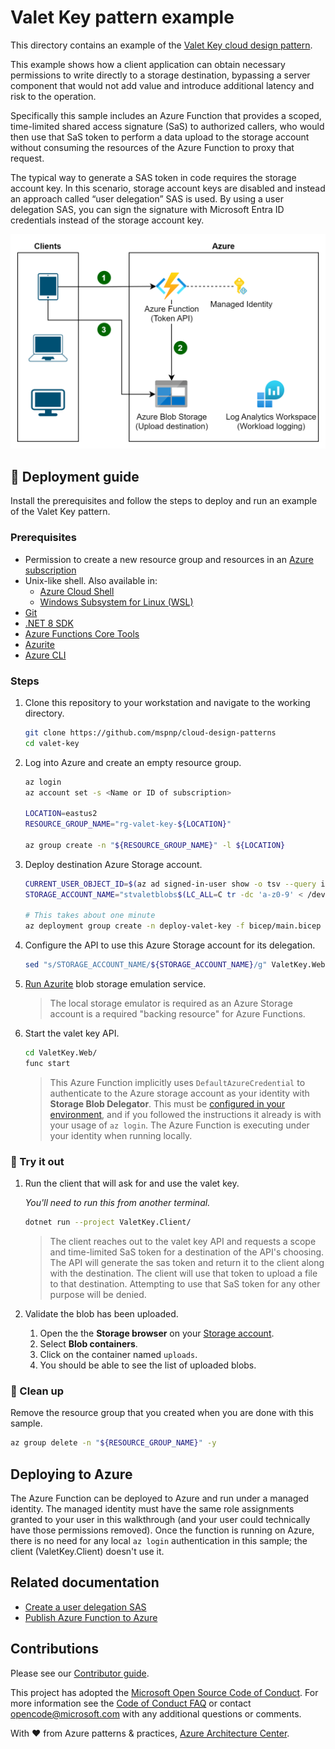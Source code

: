 # Valet Key pattern example

This directory contains an example of the [Valet Key cloud design pattern](https://learn.microsoft.com/azure/architecture/patterns/valet-key).

This example shows how a client application can obtain necessary permissions to write directly to a storage destination, bypassing a server component that would not add value and introduce additional latency and risk to the operation.

Specifically this sample includes an Azure Function that provides a scoped, time-limited shared access signature (SaS) to authorized callers, who would then use that SaS token to perform a data upload to the storage account without consuming the resources of the Azure Function to proxy that request.

The typical way to generate a SAS token in code requires the storage account key. In this scenario, storage account keys are disabled and instead an approach called “user delegation” SAS is used. By using a user delegation SAS, you can sign the signature with Microsoft Entra ID credentials instead of the storage account key.

![A diagram showing a client connecting to the token API, which in turn gets a SaS token for a storage account, and then the client connects to the storage account with that token.](valet-key-example.png)

## :rocket: Deployment guide

Install the prerequisites and follow the steps to deploy and run an example of the Valet Key pattern.

### Prerequisites

- Permission to create a new resource group and resources in an [Azure subscription](https://azure.com/free)
- Unix-like shell. Also available in:
  - [Azure Cloud Shell](https://shell.azure.com/)
  - [Windows Subsystem for Linux (WSL)](https://learn.microsoft.com/windows/wsl/install)
- [Git](https://git-scm.com/downloads)
- [.NET 8 SDK](https://dotnet.microsoft.com/download/dotnet/8.0)
- [Azure Functions Core Tools](https://learn.microsoft.com/azure/azure-functions/functions-run-local#install-the-azure-functions-core-tools)
- [Azurite](/azure/storage/common/storage-use-azurite)
- [Azure CLI](https://learn.microsoft.com/cli/azure/install-azure-cli)

### Steps

1. Clone this repository to your workstation and navigate to the working directory.

   ```bash
   git clone https://github.com/mspnp/cloud-design-patterns
   cd valet-key
   ```

1. Log into Azure and create an empty resource group.

   ```bash
   az login
   az account set -s <Name or ID of subscription>

   LOCATION=eastus2
   RESOURCE_GROUP_NAME="rg-valet-key-${LOCATION}"

   az group create -n "${RESOURCE_GROUP_NAME}" -l ${LOCATION}
   ```

1. Deploy destination Azure Storage account.

   ```bash
   CURRENT_USER_OBJECT_ID=$(az ad signed-in-user show -o tsv --query id)
   STORAGE_ACCOUNT_NAME="stvaletblobs$(LC_ALL=C tr -dc 'a-z0-9' < /dev/urandom | fold -w 7 | head -n 1)"

   # This takes about one minute
   az deployment group create -n deploy-valet-key -f bicep/main.bicep -g "${RESOURCE_GROUP_NAME}" -p storageAccountName=$STORAGE_ACCOUNT_NAME principalId=$CURRENT_USER_OBJECT_ID
   ```

1. Configure the API to use this Azure Storage account for its delegation.

   ```bash
   sed "s/STORAGE_ACCOUNT_NAME/${STORAGE_ACCOUNT_NAME}/g" ValetKey.Web/local.settings.template.json > ValetKey.Web/local.settings.json
   ```

1. [Run Azurite](https://learn.microsoft.com/azure/storage/common/storage-use-azurite#run-azurite) blob storage emulation service.

   > The local storage emulator is required as an Azure Storage account is a required "backing resource" for Azure Functions.

1. Start the valet key API.

   ```bash
   cd ValetKey.Web/
   func start
   ```

   > This Azure Function implicitly uses `DefaultAzureCredential` to authenticate to the Azure storage account as your identity with **Storage Blob Delegator**. This must be [configured in your environment](https://learn.microsoft.com/dotnet/azure/sdk/authentication/?tabs=command-line#exploring-the-sequence-of-defaultazurecredential-authentication-methods), and if you followed the instructions it already is with your usage of `az login`. The Azure Function is executing under your identity when running locally.

### :checkered_flag: Try it out

1. Run the client that will ask for and use the valet key.

   _You'll need to run this from another terminal._

   ```bash
   dotnet run --project ValetKey.Client/
   ```

   > The client reaches out to the valet key API and requests a scope and time-limited SaS token for a destination of the API's choosing. The API will generate the sas token and return it to the client along with the destination. The client will use that token to upload a file to that destination. Attempting to use that SaS token for any other purpose will be denied.

1. Validate the blob has been uploaded.

   1. Open the the **Storage browser** on your [Storage account](https://portal.azure.com/#browse/Microsoft.Storage%2FStorageAccounts).
   1. Select **Blob containers**.
   1. Click on the container named `uploads`.
   1. You should be able to see the list of uploaded blobs.

### :broom: Clean up

Remove the resource group that you created when you are done with this sample.

```bash
az group delete -n "${RESOURCE_GROUP_NAME}" -y
```

## Deploying to Azure

The Azure Function can be deployed to Azure and run under a managed identity. The managed identity must have the same role assignments granted to your user in this walkthrough (and your user could technically have those permissions removed). Once the function is running on Azure, there is no need for any local `az login` authentication in this sample; the client (ValetKey.Client) doesn't use it.

## Related documentation

- [Create a user delegation SAS](https://learn.microsoft.com/rest/api/storageservices/create-user-delegation-sas)
- [Publish Azure Function to Azure](https://learn.microsoft.com/azure/azure-functions/functions-run-local#publish)

## Contributions

Please see our [Contributor guide](../CONTRIBUTING.md).

This project has adopted the [Microsoft Open Source Code of Conduct](https://opensource.microsoft.com/codeofconduct/). For more information see the [Code of Conduct FAQ](https://opensource.microsoft.com/codeofconduct/faq/) or contact <opencode@microsoft.com> with any additional questions or comments.

With :heart: from Azure patterns & practices, [Azure Architecture Center](https://azure.com/architecture).
